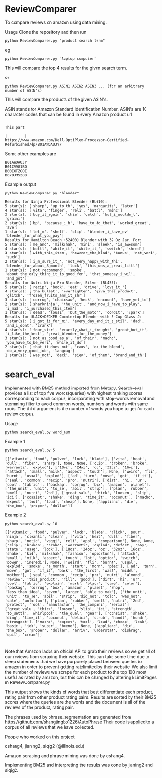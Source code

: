 # ReviewComparer
To compare reviews on amazon using data mining.

Usage
Clone the repository and then run
```
python ReviewComparer.py "product search term"
```
eg
```
python ReviewComparer.py "laptop computer"
```
This will compare the top 4 results for the given search term.

or
```
python ReviewComparer.py ASIN1 ASIN2 ASIN3 ... (for an arbitrary number of ASIN's)
```
This will compare the products of the given ASIN's.

ASIN stands for Amazon Standard Identification Number.
ASIN's are 10 character codes that can be found in every Amazon product url
```
                                                                        This part
                                                                        |        |    
https://www.amazon.com/Dell-OptiPlex-Processor-Certified-Refurbished/dp/B01AWOAUJY/
```

Some other examples are
```
B01AWOAUJY
B01CV9G1BO
B00IOTZGOE
B07BJMS28D
```

Example output
```
python ReviewComparer.py "blender"
```
```
Results for Ninja Professional Blender (BL610):
5 star(s): ['sharp', 'up_to_th', 'yes', 'margarita', 'later']
4 star(s): ['vita', 'finger', 'reli', 'battl', 'minc']
3 star(s): ['buy_it_again', 'chia', 'catch', 'but_i_wouldn_t', 'graini']
2 star(s): ['bp', 'because_i_h', 'have_to_do_that', 'worked_great', 'ave']
1 star(s): ['let_m', 'shelf', 'clip', 'blender_i_have_ev', 'blender_for_what_you_pay']
Results for Hamilton Beach (52400) Blender with 32 Oz Jar, For:
5 star(s): ['me_and', 'milkshak', 'mini', 'sleek', 'is_awesom']
4 star(s): ['bottl', 'while_it', 'while_it_', 'switch', 'shred']
3 star(s): ['with_this_item', 'however_the_blad', 'bonus', 'not_veri', 'suck']
2 star(s): ['i_m_sure_it_', 'not_very_happy_with_thi', 'blender_for_about_3_month', 'luck', 'this_was_a_great_littl']
1 star(s): ['not_recommend', 'smoke', 'about_the_only_thing_it_is_good_for', 'that_someday_i_wil', 'and_got']
Results for Nutri Ninja Pro Blender, Silver (BL456):
5 star(s): ['recip', 'book', 'eat', 'drive', 'love_it_']
4 star(s): ['the_bullet', 'overtighten', 'give_this_product', 'glitch', 'frozen_fruits_and_it_shr']
3 star(s): ['corrug', 'chainsaw', 'heck', 'encount', 'have_yet_to']
2 star(s): ['sharkninja', 'the_unit', 'and_now_i_have_to_play', 'i_mad', 'i_purchased_this_item']
1 star(s): ['dead', 'lousi', 'but_the_motor', 'condit', 'spark']
Results for BLACK+DECKER Countertop Blender with 5-Cup Glass J:
5 star(s): ['i_got_it_for_mi', 'every_day_and_it_s_stil', 'dad', 'and_i_dont', 'crank']
4 star(s): ['four_star', 'exactly_what_i_thought', 'great_but_it', 'i_like_the_best', 'great_blender_for_the_money']
3 star(s): ['not_as_good_as_a', 'of_their', 'macho', 'you_have_to_be_veri', 'while_it_do']
2 star(s): ['that_it_does_not', 'caus', 'on_the_blend', 'do_a_very_good_job', 'languag']
1 star(s): ['was_not', 'deck', 'siev', 'of_them', 'brand_and_th']
```

# search_eval
Implemented with BM25 method imported from Metapy, Search-eval provides a list of top five words(queries) with highest ranking scores corresponding to each corpus, incorporating with stop-words removal and stemming filter to avoid common words, numbers and words with same roots. The third argument is the number of words you hope to get for each review corpus.

Usage
```
python search_eval.py word_num
```
Example 1
```
python search_eval.py 5
```
```
[['vitamix', 'food', 'pulver', 'lock', 'blade'], ['vita', 'heat', 'dull', 'fiber', 'sharp'], None, None, ['clip', 'broken', 'broke', 'warranti', 'explod'], ['18oz', '24oz', 'oz', '32oz', '16oz'], ['attach', 'small', 'milk', 'aspect', 'touch'], None, ['weird', 'fli', 'burnt', 'usual', 'explod'], ['ad', 'turn', 'move', 'got', 'if_it'], ['seal', 'common', 'recip', 'pro', 'nutri'], ['dirt', 'hi', 'ur', 'cool', 'fabric'], ['packag', 'corrug', 'box', 'amazon', 'planet'], ['the_unit', 'unit', 'to_se', 'abil', 'strip'], ['plan', 'rubber', 'smell', 'nutri', '2nd'], ['great_valu', 'thick', 'loosen', 'slip', 'ici'], ['consist', 'shake', 'ding', 'time_it', 'coconut'], ['macho', 'expect', 'tool', 'loud', 'cheap'], None, ['applianc', 'die', 'the_box', 'proper', ‘dollar']]
```
Example 2
```
python search_eval.py 10
```
```
[['vitamix', 'food', 'pulver', 'lock', 'blade', 'click', 'pour', 'ninja', 'cleanli', 'clean'], ['vita', 'heat', 'dull', 'fiber', 'sharp', 'notic', 'veggi', 'reli', 'appl', 'comparison'], None, None, ['clip', 'broken', 'broke', 'warranti', 'explod', 'defect', 'pay', 'state', 'usag', 'lock'], ['18oz', '24oz', 'oz', '32oz', '16oz', 'shake', 'kid', 'milkshak', 'fashion', 'opportun'], ['attach', 'small', 'milk', 'aspect', 'touch', 'lot', 'option', 'switch', 'power', 'ingredi'], None, ['weird', 'fli', 'burnt', 'usual', 'explod', 'smoke', 'a_month', 'start', 'morn', 'piec'], ['ad', 'turn', 'move', 'got', 'if_it', 'back', 'the_first', 'wast', 'middl', 'mother'], ['seal', 'common', 'recip', 'pro', 'nutri', 'almond', 'review', 'this_product', 'fill', 'good'], ['dirt', 'hi', 'ur', 'cool', 'fabric', 'explain', 'mark', 'black', 'came', 'color'], ['packag', 'corrug', 'box', 'amazon', 'planet', 'shop', 'less_than_idea', 'seven', 'larger', 'able_to_mak'], ['the_unit', 'unit', 'to_se', 'abil', 'strip', 'did_not', 'told', 'was_not', 'sale', 'unfortun'], ['plan', 'rubber', 'smell', 'nutri', '2nd', 'protect', 'fool', 'manufactur', 'the_compani', 'serial'], ['great_valu', 'thick', 'loosen', 'slip', 'ici', 'strength', 'to_settl', 'whirlpool', 'the_qual', 'gear'], ['consist', 'shake', 'ding', 'time_it', 'coconut', 'delici', 'scrub', 'handl', 'hundr', 'strongest'], ['macho', 'expect', 'tool', 'loud', 'cheap', 'leak', 'basic', 'job', 'super', 'bueno'], None, ['applianc', 'die', 'the_box', 'proper', 'dollar', 'arriv', 'understat', 'dishrag', 'quit', ‘cream']]
```
#
Note that Amazon lacks an official API to grab their reviews so we get all of our reviews from scraping their website. This can take some time due to sleep statements that we have purposely placed between queries to amazon in order to prevent getting ratelimited by their website. We also limit the number of reviews we scrape for each product to the top 100 most useful as rated by amazon, but this can be changed by altering kLimitPages in ReviewComparer.py 

This output shows the kinds of words that best differentiate each product, rating pair from other product rating pairs.
Results are sorted by their BM25 scores where the queries are the words and the document is all of the reviews of the product, rating pair.

The phrases used by phrase_segmentation are generated from https://github.com/shangjingbo1226/AutoPhrase
Their code is applied to a corpus of all reviews that we have collected.

People who worked on this project

cshang4, jianing2, siqig2 (@illinois.edu)

Amazon scraping and phrase mining was done by cshang4.

Implementing BM25 and interpreting the results was done by jianing2 and siqig2.

